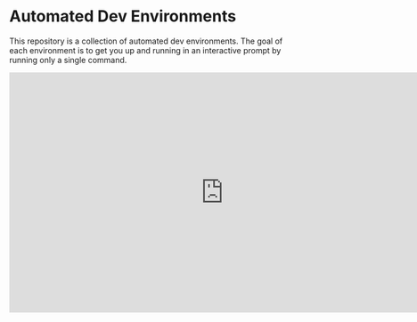 # Automated Dev Environments
This repository is a collection of automated dev environments. The goal of each environment is to get you up and running in an interactive prompt by running only a single command.

<iframe width="768" height="432" src="https://miro.com/app/live-embed/o9J_laULjL4=/?moveToViewport=-453,-272,905,542" frameBorder="0" scrolling="no" allowFullScreen></iframe>
